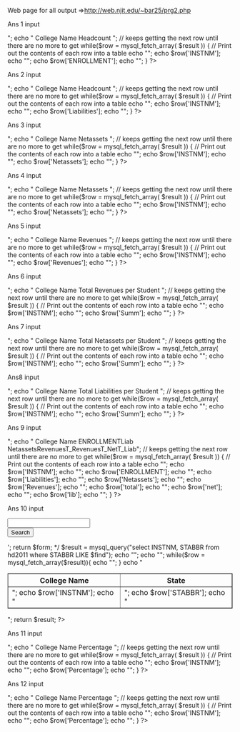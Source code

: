 Web page for all output =>http://web.njit.edu/~bar25/prg2.php

Ans 1  input

<?php
// Make a MySQL Connection
mysql_connect("sql.njit.edu", "bar25_proj", "IsiRFkts") or die("Connection Failed");
mysql_select_db("bar25_proj")or die("Connection Failed");


// Get all the data from the "example" table
$result = mysql_query("SELECT DISTINCTROW INSTNM, ENROLLMENT
FROM effy2011, hd2011
WHERE effy2011.UNITID = hd2011.UNITID
ORDER BY ENROLLMENT DESC 
LIMIT 10") 
or die(mysql_error());  

echo "<table border='1'>";
echo "<tr> <th>College Name</th> <th>Headcount</th> </tr>";
// keeps getting the next row until there are no more to get
while($row = mysql_fetch_array( $result )) {
	// Print out the contents of each row into a table
	echo "<tr><td>"; 
	echo $row['INSTNM'];
	echo "</td><td>"; 
	echo $row['ENROLLMENT'];
	echo "</td></tr>"; 
}
?>

Ans 2 input
<?php
// Make a MySQL Connection
mysql_connect("sql.njit.edu", "bar25_proj", "IsiRFkts") or die("Connection Failed");
mysql_select_db("bar25_proj")or die("Connection Failed");


// Get all the data from the "example" table
$result = mysql_query("SELECT DISTINCTROW INSTNM, Liabilities
FROM f1011_f1a, hd2011
WHERE f1011_f1a.UNITID = hd2011.UNITID
ORDER BY Liabilities DESC 
LIMIT 10") 
or die(mysql_error());  

echo "<table border='1'>";
echo "<tr> <th>College Name</th> <th>Headcount</th> </tr>";
// keeps getting the next row until there are no more to get
while($row = mysql_fetch_array( $result )) {
	// Print out the contents of each row into a table
	echo "<tr><td>"; 
	echo $row['INSTNM'];
	echo "</td><td>"; 
	echo $row['Liabilities'];
	echo "</td></tr>"; 
}
?>

Ans 3 input
<?php
// Make a MySQL Connection
mysql_connect("sql.njit.edu", "bar25_proj", "IsiRFkts") or die("Connection Failed");
mysql_select_db("bar25_proj")or die("Connection Failed");


// Get all the data from the "example" table
$result = mysql_query("SELECT DISTINCTROW INSTNM, Netassets
FROM hd2011, f1011_f1a
WHERE hd2011.UNITID = f1011_f1a.UNITID
ORDER BY Netassets DESC 
LIMIT 10") 
or die(mysql_error());  

echo "<table border='1'>";
echo "<tr> <th>College Name</th> <th> Netassets</th> </tr>";
// keeps getting the next row until there are no more to get
while($row = mysql_fetch_array( $result )) {
	// Print out the contents of each row into a table
	echo "<tr><td>"; 
	echo $row['INSTNM'];
	echo "</td><td>"; 
	echo $row['Netassets'];
	echo "</td></tr>"; 
}
?>


Ans 4 input
<?php
// Make a MySQL Connection
mysql_connect("sql.njit.edu", "bar25_proj", "IsiRFkts") or die("Connection Failed");
mysql_select_db("bar25_proj")or die("Connection Failed");


// Get all the data from the "example" table
$result = mysql_query("SELECT DISTINCTROW INSTNM, Netassets
FROM hd2011, f1011_f1a
WHERE hd2011.UNITID = f1011_f1a.UNITID
ORDER BY Netassets DESC 
LIMIT 10") 
or die(mysql_error());  

echo "<table border='1'>";
echo "<tr> <th>College Name</th> <th> Netassets</th> </tr>";
// keeps getting the next row until there are no more to get
while($row = mysql_fetch_array( $result )) {
	// Print out the contents of each row into a table
	echo "<tr><td>"; 
	echo $row['INSTNM'];
	echo "</td><td>"; 
	echo $row['Netassets'];
	echo "</td></tr>"; 
}
?>

Ans 5 input
<?php
// Make a MySQL Connection
mysql_connect("sql.njit.edu", "bar25_proj", "IsiRFkts") or die("Connection Failed");
mysql_select_db("bar25_proj")or die("Connection Failed");


// Get all the data from the "example" table
$result = mysql_query("SELECT DISTINCTROW INSTNM, Revenues
FROM hd2011, f1011_f1a
WHERE hd2011.UNITID = f1011_f1a.UNITID
ORDER BY Revenues DESC 
LIMIT 10") 
or die(mysql_error());  

echo "<table border='1'>";
echo "<tr> <th>College Name</th> <th> Revenues</th> </tr>";
// keeps getting the next row until there are no more to get
while($row = mysql_fetch_array( $result )) {
	// Print out the contents of each row into a table
	echo "<tr><td>"; 
	echo $row['INSTNM'];
	echo "</td><td>"; 
	echo $row['Revenues'];
	echo "</td></tr>"; 
}
?>


Ans 6 input
<?php
// Make a MySQL Connection
mysql_connect("sql.njit.edu", "bar25_proj", "IsiRFkts") or die("Connection Failed");
mysql_select_db("bar25_proj")or die("Connection Failed");


// Get all the data from the "example" table
$result = mysql_query("SELECT DISTINCTROW INSTNM, (Revenues / ENROLLMENT) AS Summ
FROM hd2011, f1011_f1a, effy2011
WHERE hd2011.UNITID = f1011_f1a.UNITID
AND hd2011.UNITID = effy2011.UNITID
AND f1011_f1a.UNITID = effy2011.UNITID
ORDER BY Summ") 
or die(mysql_error());  

echo "<table border='1'>";
echo "<tr> <th>College Name</th> <th> Total Revenues per Student</th> </tr>";
// keeps getting the next row until there are no more to get
while($row = mysql_fetch_array( $result )) {
	// Print out the contents of each row into a table
	echo "<tr><td>"; 
	echo $row['INSTNM'];
	echo "</td><td>"; 
	echo $row['Summ'];
	echo "</td></tr>"; 
}
?>

Ans 7 input
<?php
// Make a MySQL Connection
mysql_connect("sql.njit.edu", "bar25_proj", "IsiRFkts") or die("Connection Failed");
mysql_select_db("bar25_proj")or die("Connection Failed");


// Get all the data from the "example" table
$result = mysql_query("SELECT DISTINCTROW INSTNM, Netassets / ENROLLMENT AS Summ
FROM hd2011, f1011_f1a, effy2011
WHERE hd2011.UNITID = f1011_f1a.UNITID
AND hd2011.UNITID = effy2011.UNITID
AND f1011_f1a.UNITID = effy2011.UNITID") 
or die(mysql_error());  

echo "<table border='1'>";
echo "<tr> <th>College Name</th> <th> Total Netassets per Student</th> </tr>";
// keeps getting the next row until there are no more to get
while($row = mysql_fetch_array( $result )) {
	// Print out the contents of each row into a table
	echo "<tr><td>"; 
	echo $row['INSTNM'];
	echo "</td><td>"; 
	echo $row['Summ'];
	echo "</td></tr>"; 
}
?>
Ans8 input
<?php
// Make a MySQL Connection
mysql_connect("sql.njit.edu", "bar25_proj", "IsiRFkts") or die("Connection Failed");
mysql_select_db("bar25_proj")or die("Connection Failed");


// Get all the data from the "example" table
$result = mysql_query("SELECT DISTINCTROW INSTNM, Liabilities / ENROLLMENT AS Summ
FROM hd2011, f1011_f1a, effy2011
WHERE hd2011.UNITID = f1011_f1a.UNITID
AND hd2011.UNITID = effy2011.UNITID
AND f1011_f1a.UNITID = effy2011.UNITID") 
or die(mysql_error());  

echo "<table border='1'>";
echo "<tr> <th>College Name</th> <th> Total Liabilities per Student</th> </tr>";
// keeps getting the next row until there are no more to get
while($row = mysql_fetch_array( $result )) {
	// Print out the contents of each row into a table
	echo "<tr><td>"; 
	echo $row['INSTNM'];
	echo "</td><td>"; 
	echo $row['Summ'];
	echo "</td></tr>"; 
}
?>
Ans 9 input
<?php
// Make a MySQL Connection
mysql_connect("sql.njit.edu", "bar25_proj", "IsiRFkts") or die("Connection Failed");
mysql_select_db("bar25_proj")or die("Connection Failed");


// Get all the data from the "example" table
$result = mysql_query("SELECT DISTINCTROW INSTNM, ENROLLMENT, Liabilities, Netassets, Revenues, (
Revenues / ENROLLMENT
) AS total, (
Netassets / ENROLLMENT
) AS net, (
Liabilities / ENROLLMENT
) AS lib
FROM hd2011
INNER JOIN effy2011 ON hd2011.UNITID = effy2011.UNITID
INNER JOIN f1011_f1a ON hd2011.UNITID = f1011_f1a.UNITID
ORDER BY INSTNM DESC ") 
or die(mysql_error());  

echo "<table border='1'>";
echo "<tr> <th>College Name</th> <th>ENROLLMENT</th><th>Liab</th><th> Netassets</th><th>Revenues</th><th>T_Revenues</th><th>T_Net</th><th>T_Liab</th></tr>";
// keeps getting the next row until there are no more to get
while($row = mysql_fetch_array( $result )) {
	// Print out the contents of each row into a table
	echo "<tr><td>"; 
	echo $row['INSTNM'];
	echo "</td></tr>"; 
	echo $row['ENROLLMENT'];
	echo "</td></tr>"; 
	echo $row['Liabilities'];
	echo "</td><td>"; 
	echo $row['Netassets'];
	echo "</td><td>"; 
	echo $row['Revenues'];
	echo "</td><td>"; 
	echo $row['total'];
	echo "</td><td>"; 
	echo $row['net'];
	echo "</td><td>"; 
	echo $row['lib'];
	echo "</td><td>"; 
}
?>
Ans 10 input
<?php
// Make a MySQL Connection
mysql_connect("sql.njit.edu", "bar25_proj", "IsiRFkts") or die("Connection Failed");
mysql_select_db("bar25_proj")or die("Connection Failed");


/*$form = '<form name= "search" action="prg2.php?page=ans10" method="post">
    	<P>              
        <INPUT type=text name=find><BR>
    	<INPUT type= submit name= search value= "Search"><BR>
    	</P>
		</form>';
		
		return $form;

*/
		$result = mysql_query("select INSTNM, STABBR from hd2011 where STABBR LIKE $find");


		echo "<table border='1'>";
		echo "<tr> <th>College Name</th> <th>State</th> </tr>";

		while($row = mysql_fetch_array($result)){
			echo "<tr><td>";
			echo $row['INSTNM'];
			echo "</td><td>";
			echo $row['STABBR'];
			echo "</td></tr>";
} 

		echo "</table>";

		return $result;
	
?>
Ans 11 input
<?php
// Make a MySQL Connection
mysql_connect("sql.njit.edu", "bar25_proj", "IsiRFkts") or die("Connection Failed");
mysql_select_db("bar25_proj")or die("Connection Failed");


// Get all the data from the "example" table
$result = mysql_query("SELECT DISTINCTROW INSTNM, (
(
(
f1011_f1a.Liabilities - f0910_f1a.F1A13
) / f0910_f1a.F1A13
) *100
) AS Percentage
FROM f1011_f1a, f0910_f1a, hd2011
WHERE f1011_f1a.UNITID = f0910_f1a.UNITID
AND f1011_f1a.UNITID = hd2011.UNITID
AND f0910_f1a.UNITID = hd2011.UNITID
ORDER BY Percentage DESC ") 
or die(mysql_error());  

echo "<table border='1'>";
echo "<tr> <th>College Name</th> <th> Percentage</th> </tr>";
// keeps getting the next row until there are no more to get
while($row = mysql_fetch_array( $result )) {
	// Print out the contents of each row into a table
	echo "<tr><td>"; 
	echo $row['INSTNM'];
	echo "</td><td>"; 
	echo $row['Percentage'];
	echo "</td></tr>"; 
}
?>
Ans 12 input
<?php
// Make a MySQL Connection
mysql_connect("sql.njit.edu", "bar25_proj", "IsiRFkts") or die("Connection Failed");
mysql_select_db("bar25_proj")or die("Connection Failed");


// Get all the data from the "example" table
$result = mysql_query("SELECT DISTINCTROW INSTNM, (
(
(
effy2011.ENROLLMENT - effy2010.EFYTOTLT
) / effy2010.EFYTOTLT
) *100
) AS Percentage
FROM effy2011, effy2010, hd2011
WHERE effy2011.UNITID = effy2010.UNITID
AND effy2011.UNITID = hd2011.UNITID
AND effy2010.UNITID = hd2011.UNITID
ORDER BY Percentage DESC  ") 
or die(mysql_error());  

echo "<table border='1'>";
echo "<tr> <th>College Name</th> <th> Percentage</th> </tr>";
// keeps getting the next row until there are no more to get
while($row = mysql_fetch_array( $result )) {
	// Print out the contents of each row into a table
	echo "<tr><td>"; 
	echo $row['INSTNM'];
	echo "</td><td>"; 
	echo $row['Percentage'];
	echo "</td></tr>"; 
}
?>

